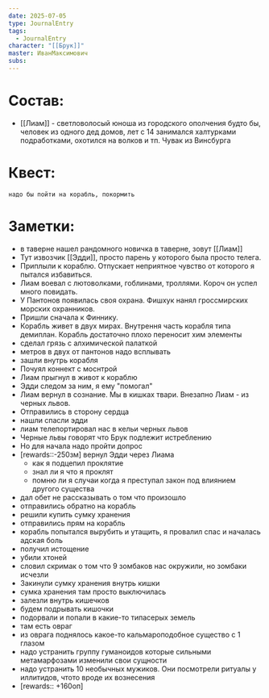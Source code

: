 ```yaml
---
date: 2025-07-05
type: JournalEntry
tags:
  - JournalEntry
character: "[[Брук]]"
master: ИванМаксимович
subs:
---
```

# Состав:
- [[Лиам]] - светловолосый юноша из городского ополчения будто бы, человек из одного дед домов, лет с 14 занимался халтурками подработками, охотился на волков и тп. Чувак из Винсбурга

# Квест:
```
надо бы пойти на корабль, покормить
```
# Заметки:
- в таверне нашел рандомного новичка в таверне, зовут [[Лиам]]
- Тут извозчик [[Эдди]], просто парень у которого была просто телега.
- Приплыли к кораблю. Отпускает неприятное чувство от которого я пытался избавиться.
- Лиам воевал с лютоволками, гоблинами, троллями. Короч он успел много повидать.
- У Пантонов появилась своя охрана. Фишхук нанял гроссмирских морских охранников.
- Пришли сначала к Финнику. 
- Корабль живет в двух мирах. Внутрення часть корабля типа демиплан. Корабль достаточно плохо переносит хим элементы
- сделал грязь с алхимической палаткой
- метров в двух от пантонов надо всплывать
- зашли внутрь корабля
- Почуял коннект с моснтрой
- Лиам прыгнул в живот к кораблю
- Эдди следом за ним, я ему "помогал"
- Лиам вернул в сознание. Мы в кишках твари. Внезапно Лиам - из черных львов.
- Отправились в сторону сердца
- нашли спасли эдди
- лиам телепортировал нас в кельи черных львов
- Черные львы говорят что Брук подлежит истреблению
- Но для начала надо пройти допрос
- [rewards::-250зм] вернул Эдди через Лиама
	- как я подцепил проклятие
	- знал ли я что я проклят
	- помню ли я случаи когда я преступал закон под влиянием другого существа
- дал обет не рассказывать о том что произошло
- отправились обратно на корабль
- решили купить сумку хранения
- отправились прям на корабль
- корабль попытался вырубить и  утащить, я провалил спас и началась адская боль
- получил истощение
- убили хтоней
- словил скримак о том что 9 зомбаков нас окружили, но зомбаки исчезли
- Закинули сумку хранения внутрь кишки
- сумка хранения там просто выключилась
- залезли внутрь кишечков
- будем подрывать кишочки
- подорвали и попали в какие-то типасерых земель
- там есть овраг
- из оврага поднялось какое-то кальмароподобное существо с 1 глазом
- надо устранить группу гуманоидов которые сильными метамарфозами изменили свои сущности
- надо устранить 10 необычных мужиков. Они посмотрели ритуалы у иллитидов, чтото вроде их вознесения
- [rewards:: +160оп] 
